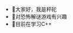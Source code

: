 - 👋大家好，我是秤砣
- 👀对恐怖解谜游戏有兴趣
- 🌱目前在学习C++

<!---
chengtuo934/chengtuo934 is a ✨ special ✨ repository because its `README.md` (this file) appears on your GitHub profile.
You can click the Preview link to take a look at your changes.
--->
